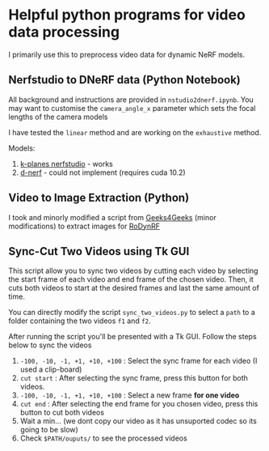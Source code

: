 # Helpful python programs for video data processing
I primarily use this to preprocess video data for dynamic NeRF models.

## Nerfstudio to DNeRF data  (Python Notebook)
All background and instructions are provided in `nstudio2dnerf.ipynb`. You may want to customise the `camera_angle_x` parameter which sets the focal lengths of the camera models

I have tested the `linear` method and are working on the `exhaustive` method. 

Models:
1. [k-planes nerfstudio](https://github.com/Giodiro/kplanes_nerfstudio) - works
2. [d-nerf](https://github.com/albertpumarola/D-NeRF/tree/main) - could not implement (requires cuda 10.2)

## Video to Image Extraction (Python)
I took and minorly modified a script from [Geeks4Geeks](https://www.geeksforgeeks.org/extract-images-from-video-in-python/) (minor modifications) to extract images for [RoDynRF](https://github.com/facebookresearch/robust-dynrf)

## Sync-Cut Two Videos using Tk GUI
This script allow you to sync two videos by cutting each video by selecting the start frame of each video and end frame of the chosen video. Then, it cuts both videos to start at the desired frames and last the same amount of time.

You can directly modify the script `sync_two_videos.py` to select a `path` to a folder containing the two videos `f1` and `f2`. 

After running the script you'll be presented with a Tk GUI. Follow the steps below to sync the videos

1. `-100, -10, -1, +1, +10, +100` : Select the sync frame for each video (I used a clip-board)
2. `cut start` : After selecting the sync frame, press this button for both videos. 
3. `-100, -10, -1, +1, +10, +100` : Select a new frame **for one video**
4. `cut end` : After selecting the end frame for you chosen video, press this button to cut both videos
5. Wait a min... (we dont copy our video as it has unsuported codec so its going to be slow)
5. Check `$PATH/ouputs/` to see the processed videos
